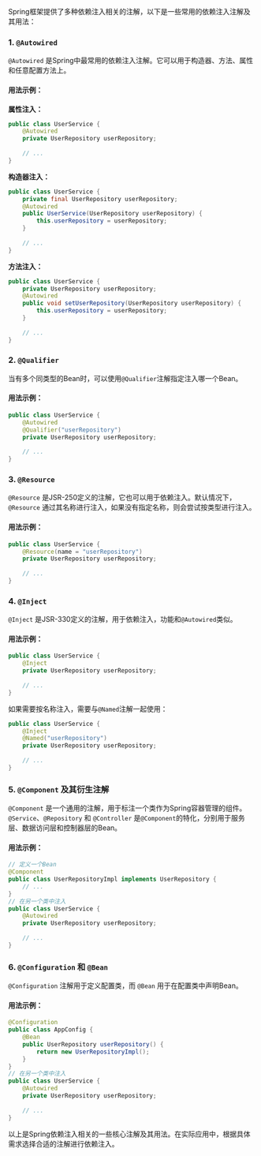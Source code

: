Spring框架提供了多种依赖注入相关的注解，以下是一些常用的依赖注入注解及其用法：
### 1. `@Autowired`
`@Autowired` 是Spring中最常用的依赖注入注解。它可以用于构造器、方法、属性和任意配置方法上。
#### 用法示例：
**属性注入：**
```java
public class UserService {
    @Autowired
    private UserRepository userRepository;
    
    // ...
}
```
**构造器注入：**
```java
public class UserService {
    private final UserRepository userRepository;
    @Autowired
    public UserService(UserRepository userRepository) {
        this.userRepository = userRepository;
    }
    
    // ...
}
```
**方法注入：**
```java
public class UserService {
    private UserRepository userRepository;
    @Autowired
    public void setUserRepository(UserRepository userRepository) {
        this.userRepository = userRepository;
    }
    
    // ...
}
```
### 2. `@Qualifier`
当有多个同类型的Bean时，可以使用`@Qualifier`注解指定注入哪一个Bean。
#### 用法示例：
```java
public class UserService {
    @Autowired
    @Qualifier("userRepository")
    private UserRepository userRepository;
    
    // ...
}
```
### 3. `@Resource`
`@Resource` 是JSR-250定义的注解，它也可以用于依赖注入。默认情况下，`@Resource` 通过其名称进行注入，如果没有指定名称，则会尝试按类型进行注入。
#### 用法示例：
```java
public class UserService {
    @Resource(name = "userRepository")
    private UserRepository userRepository;
    
    // ...
}
```
### 4. `@Inject`
`@Inject` 是JSR-330定义的注解，用于依赖注入，功能和`@Autowired`类似。
#### 用法示例：
```java
public class UserService {
    @Inject
    private UserRepository userRepository;
    
    // ...
}
```
如果需要按名称注入，需要与`@Named`注解一起使用：
```java
public class UserService {
    @Inject
    @Named("userRepository")
    private UserRepository userRepository;
    
    // ...
}
```
### 5. `@Component` 及其衍生注解
`@Component` 是一个通用的注解，用于标注一个类作为Spring容器管理的组件。`@Service`、`@Repository` 和 `@Controller` 是`@Component`的特化，分别用于服务层、数据访问层和控制器层的Bean。
#### 用法示例：
```java
// 定义一个Bean
@Component
public class UserRepositoryImpl implements UserRepository {
    // ...
}
// 在另一个类中注入
public class UserService {
    @Autowired
    private UserRepository userRepository;
    
    // ...
}
```
### 6. `@Configuration` 和 `@Bean`
`@Configuration` 注解用于定义配置类，而 `@Bean` 用于在配置类中声明Bean。
#### 用法示例：
```java
@Configuration
public class AppConfig {
    @Bean
    public UserRepository userRepository() {
        return new UserRepositoryImpl();
    }
}
// 在另一个类中注入
public class UserService {
    @Autowired
    private UserRepository userRepository;
    
    // ...
}
```
以上是Spring依赖注入相关的一些核心注解及其用法。在实际应用中，根据具体需求选择合适的注解进行依赖注入。
